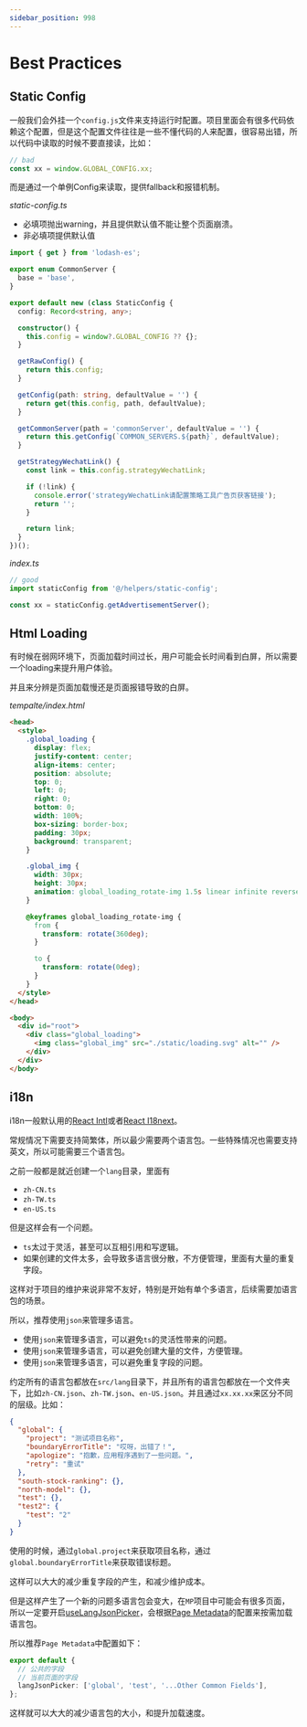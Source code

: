 ```yaml
---
sidebar_position: 998
---
```


# Best Practices

## Static Config

一般我们会外挂一个`config.js`文件来支持运行时配置。项目里面会有很多代码依赖这个配置，但是这个配置文件往往是一些不懂代码的人来配置，很容易出错，所以代码中读取的时候不要直接读，比如：

```ts
// bad
const xx = window.GLOBAL_CONFIG.xx;
```

而是通过一个单例Config来读取，提供fallback和报错机制。

*static-config.ts*

- 必填项抛出warning，并且提供默认值不能让整个页面崩溃。
- 非必填项提供默认值

```ts
import { get } from 'lodash-es';

export enum CommonServer {
  base = 'base',
}

export default new (class StaticConfig {
  config: Record<string, any>;

  constructor() {
    this.config = window?.GLOBAL_CONFIG ?? {};
  }

  getRawConfig() {
    return this.config;
  }

  getConfig(path: string, defaultValue = '') {
    return get(this.config, path, defaultValue);
  }

  getCommonServer(path = 'commonServer', defaultValue = '') {
    return this.getConfig(`COMMON_SERVERS.${path}`, defaultValue);
  }

  getStrategyWechatLink() {
    const link = this.config.strategyWechatLink;

    if (!link) {
      console.error('strategyWechatLink请配置策略工具广告页获客链接');
      return '';
    }

    return link;
  }
})();
```

*index.ts*

```ts
// good
import staticConfig from '@/helpers/static-config';

const xx = staticConfig.getAdvertisementServer();
```

## Html Loading

有时候在弱网环境下，页面加载时间过长，用户可能会长时间看到白屏，所以需要一个loading来提升用户体验。

并且来分辨是页面加载慢还是页面报错导致的白屏。

*tempalte/index.html*

```html
<head>
  <style>
    .global_loading {
      display: flex;
      justify-content: center;
      align-items: center;
      position: absolute;
      top: 0;
      left: 0;
      right: 0;
      bottom: 0;
      width: 100%;
      box-sizing: border-box;
      padding: 30px;
      background: transparent;
    }

    .global_img {
      width: 30px;
      height: 30px;
      animation: global_loading_rotate-img 1.5s linear infinite reverse;
    }

    @keyframes global_loading_rotate-img {
      from {
        transform: rotate(360deg);
      }

      to {
        transform: rotate(0deg);
      }
    }
  </style>
</head>

<body>
  <div id="root">
    <div class="global_loading">
      <img class="global_img" src="./static/loading.svg" alt="" />
    </div>
  </div>
</body>
```

## i18n

i18n一般默认用的[React Intl](https://github.com/formatjs/react-intl)或者[React I18next](https://react.i18next.com/)。

常规情况下需要支持简繁体，所以最少需要两个语言包。一些特殊情况也需要支持英文，所以可能需要三个语言包。

之前一般都是就近创建一个`lang`目录，里面有

- `zh-CN.ts`
- `zh-TW.ts`
- `en-US.ts`

但是这样会有一个问题。

- `ts`太过于灵活，甚至可以互相引用和写逻辑。
- 如果创建的文件太多，会导致多语言很分散，不方便管理，里面有大量的重复字段。

这样对于项目的维护来说非常不友好，特别是开始有单个多语言，后续需要加语言包的场景。

所以，推荐使用`json`来管理多语言。

- 使用`json`来管理多语言，可以避免`ts`的灵活性带来的问题。
- 使用`json`来管理多语言，可以避免创建大量的文件，方便管理。
- 使用`json`来管理多语言，可以避免重复字段的问题。

约定所有的语言包都放在`src/lang`目录下，并且所有的语言包都放在一个文件夹下，比如`zh-CN.json`、`zh-TW.json`、`en-US.json`。并且通过`xx.xx.xx`来区分不同的层级。比如：

```json
{
  "global": {
    "project": "测试项目名称",
    "boundaryErrorTitle": "哎呀，出错了！",
    "apologize": "抱歉，应用程序遇到了一些问题。",
    "retry": "重试"
  },
  "south-stock-ranking": {},
  "north-model": {},
  "test": {},
  "test2": {
    "test": "2"
  }
}
```

使用的时候，通过`global.project`来获取项目名称，通过`global.boundaryErrorTitle`来获取错误标题。

这样可以大大的减少重复字段的产生，和减少维护成本。

但是这样产生了一个新的问题多语言包会变大，在`MP`项目中可能会有很多页面，所以一定要开启[useLangJsonPicker](../config#uselangjsonpicker)，会根据[Page Metadata](./entry-files#langjsonpicker)的配置来按需加载语言包。

所以推荐`Page Metadata`中配置如下：

```ts
export default {
  // 公共的字段
  // 当前页面的字段
  langJsonPicker: ['global', 'test', '...Other Common Fields'],
};
```

这样就可以大大的减少语言包的大小，和提升加载速度。
